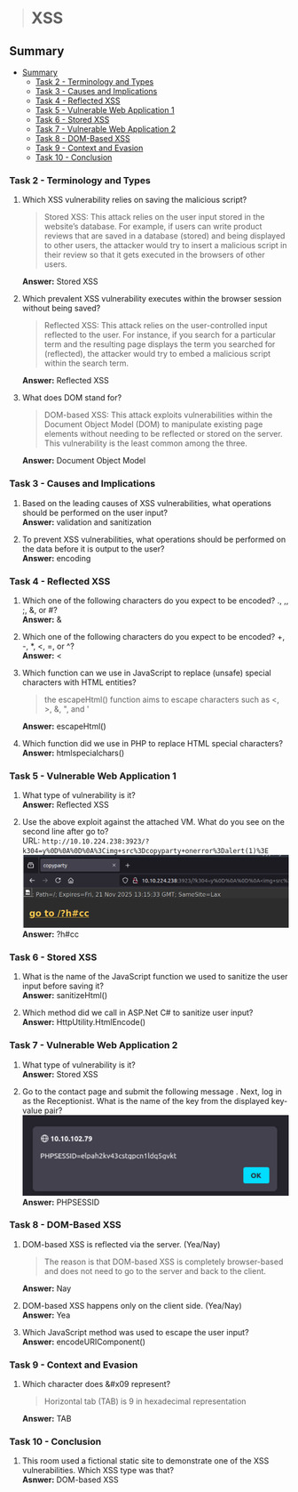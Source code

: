 > # XSS

## Summary
- [Summary](#summary)
  - [Task 2 - Terminology and Types](#task-2---terminology-and-types)
  - [Task 3 - Causes and Implications](#task-3---causes-and-implications)
  - [Task 4 - Reflected XSS](#task-4---reflected-xss)
  - [Task 5 - Vulnerable Web Application 1](#task-5---vulnerable-web-application-1)
  - [Task 6 - Stored XSS](#task-6---stored-xss)
  - [Task 7 - Vulnerable Web Application 2](#task-7---vulnerable-web-application-2)
  - [Task 8 - DOM-Based XSS](#task-8---dom-based-xss)
  - [Task 9 - Context and Evasion](#task-9---context-and-evasion)
  - [Task 10 - Conclusion](#task-10---conclusion)

### Task 2 - Terminology and Types
1. Which XSS vulnerability relies on saving the malicious script?<br>
    > Stored XSS: This attack relies on the user input stored in the website’s database. For example, if users can write product reviews that are saved in a database (stored) and being displayed to other users, the attacker would try to insert a malicious script in their review so that it gets executed in the browsers of other users.

    **Answer:** Stored XSS

1. Which prevalent XSS vulnerability executes within the browser session without being saved?<br>
    > Reflected XSS: This attack relies on the user-controlled input reflected to the user. For instance, if you search for a particular term and the resulting page displays the term you searched for (reflected), the attacker would try to embed a malicious script within the search term.

    **Answer:** Reflected XSS

1. What does DOM stand for?<br>
    > DOM-based XSS: This attack exploits vulnerabilities within the Document Object Model (DOM) to manipulate existing page elements without needing to be reflected or stored on the server. This vulnerability is the least common among the three.

    **Answer:** Document Object Model

### Task 3 - Causes and Implications
1. Based on the leading causes of XSS vulnerabilities, what operations should be performed on the user input?<br>
    **Answer:** validation and sanitization

1. To prevent XSS vulnerabilities, what operations should be performed on the data before it is output to the user?<br>
    **Answer:** encoding

### Task 4 - Reflected XSS
1. Which one of the following characters do you expect to be encoded? ., ,, ;, &, or #?<br>
    **Answer:** &

1. Which one of the following characters do you expect to be encoded? +, -, *, <, =, or ^?<br>
    **Answer:** <

1. Which function can we use in JavaScript to replace (unsafe) special characters with HTML entities?<br>
    > the escapeHtml() function aims to escape characters such as <, >, &, ", and '

    **Answer:** escapeHtml()

1. Which function did we use in PHP to replace HTML special characters?<br>
    **Answer:** htmlspecialchars()

### Task 5 - Vulnerable Web Application 1
1. What type of vulnerability is it?<br>
    **Answer:** Reflected XSS

1. Use the above exploit against the attached VM. What do you see on the second line after go to?<br>
    URL: `http://10.10.224.238:3923/?k304=y%0D%0A%0D%0A%3Cimg+src%3Dcopyparty+onerror%3Dalert(1)%3E`<br>
    ![](images/1.png)<br>
    **Answer:** ?h#cc

### Task 6 - Stored XSS
1. What is the name of the JavaScript function we used to sanitize the user input before saving it?<br>
    **Answer:** sanitizeHtml()

1. Which method did we call in ASP.Net C# to sanitize user input?<br>
    **Answer:** HttpUtility.HtmlEncode()

### Task 7 - Vulnerable Web Application 2
1. What type of vulnerability is it?<br>
    **Answer:** Stored XSS

1. Go to the contact page and submit the following message <script>alert(document.cookie)</script>. Next, log in as the Receptionist. What is the name of the key from the displayed key-value pair?<br>
    ![](images/2.png)<br>
    **Answer:** PHPSESSID

### Task 8 - DOM-Based XSS
1. DOM-based XSS is reflected via the server. (Yea/Nay)<br>
    > The reason is that DOM-based XSS is completely browser-based and does not need to go to the server and back to the client.

    **Answer:** Nay

1. DOM-based XSS happens only on the client side. (Yea/Nay)<br>
    **Answer:** Yea

1. Which JavaScript method was used to escape the user input?<br>
    **Answer:** encodeURIComponent()

### Task 9 - Context and Evasion
1. Which character does &#x09 represent?<br>
    > Horizontal tab (TAB) is 9 in hexadecimal representation

    **Answer:** TAB

### Task 10 - Conclusion
1. This room used a fictional static site to demonstrate one of the XSS vulnerabilities. Which XSS type was that?<br>
    **Asnwer:** DOM-based XSS
